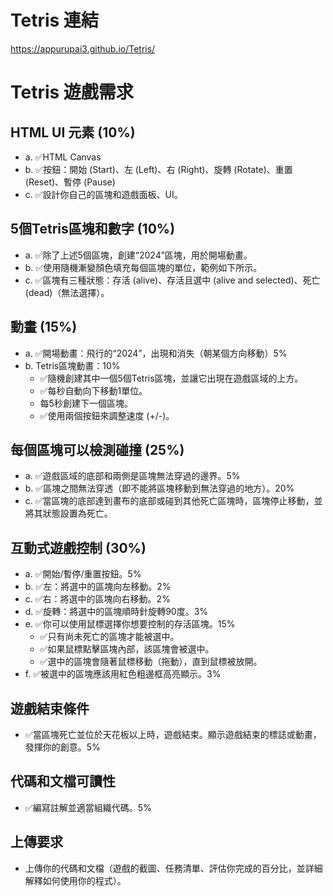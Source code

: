 # Tetris 連結
https://appurupai3.github.io/Tetris/

# Tetris 遊戲需求

## HTML UI 元素 (10%)

- a. ✅HTML Canvas
- b. ✅按鈕：開始 (Start)、左 (Left)、右 (Right)、旋轉 (Rotate)、重置 (Reset)、暫停 (Pause)
- c. ✅設計你自己的區塊和遊戲面板、UI。

## 5個Tetris區塊和數字 (10%)

- a. ✅除了上述5個區塊，創建“2024”區塊，用於開場動畫。
- b. ✅使用隨機漸變顏色填充每個區塊的單位，範例如下所示。
- c. ✅區塊有三種狀態：存活 (alive)、存活且選中 (alive and selected)、死亡 (dead)（無法選擇）。

## 動畫 (15%)

- a. ✅開場動畫：飛行的“2024”，出現和消失（朝某個方向移動）5%
- b. Tetris區塊動畫：10%
  - ✅隨機創建其中一個5個Tetris區塊，並讓它出現在遊戲區域的上方。
  - ✅每秒自動向下移動1單位。
  - 每5秒創建下一個區塊。
  - ✅使用兩個按鈕來調整速度 (+/-)。

## 每個區塊可以檢測碰撞 (25%)

- a. ✅遊戲區域的底部和兩側是區塊無法穿過的邊界。5%
- b. ✅區塊之間無法穿透（即不能將區塊移動到無法穿過的地方）。20%
- c. ✅當區塊的底部達到畫布的底部或碰到其他死亡區塊時，區塊停止移動，並將其狀態設置為死亡。

## 互動式遊戲控制 (30%)

- a. ✅開始/暫停/重置按鈕。5%
- b. ✅左：將選中的區塊向左移動。2%
- c. ✅右：將選中的區塊向右移動。2%
- d. ✅旋轉：將選中的區塊順時針旋轉90度。3%
- e. ✅你可以使用鼠標選擇你想要控制的存活區塊。15%
  - ✅只有尚未死亡的區塊才能被選中。
  - ✅如果鼠標點擊區塊內部，該區塊會被選中。
  - ✅選中的區塊會隨著鼠標移動（拖動），直到鼠標被放開。
- f. ✅被選中的區塊應該用紅色粗邊框高亮顯示。3%

## 遊戲結束條件

- ✅當區塊死亡並位於天花板以上時，遊戲結束。顯示遊戲結束的標誌或動畫，發揮你的創意。5%

## 代碼和文檔可讀性

- ✅編寫註解並適當組織代碼。5%

## 上傳要求

- 上傳你的代碼和文檔（遊戲的截圖、任務清單、評估你完成的百分比，並詳細解釋如何使用你的程式）。
